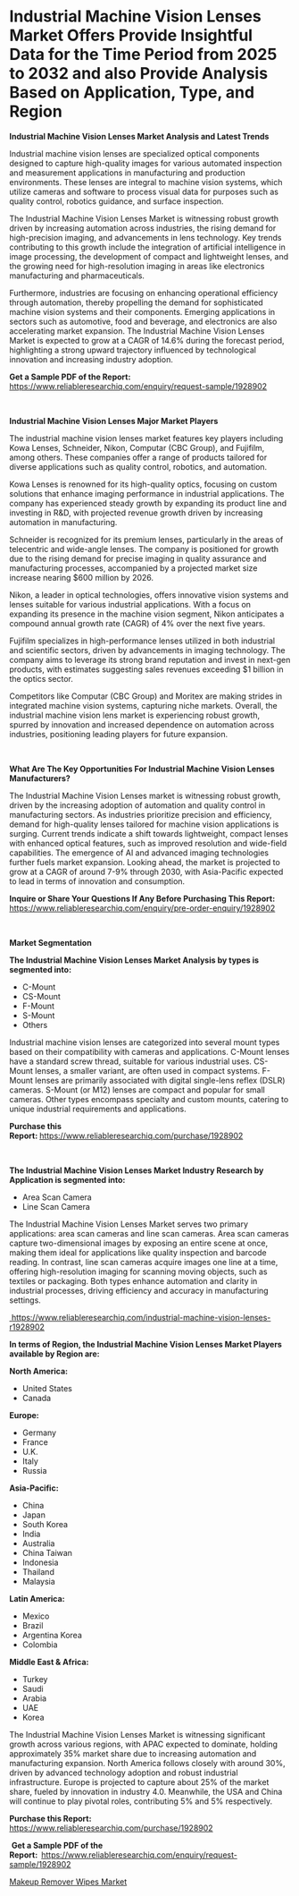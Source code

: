 <p><h1>Industrial Machine Vision Lenses Market Offers Provide Insightful Data for the Time Period from 2025 to 2032 and also Provide Analysis Based on Application, Type, and Region</h1></p><p><strong>Industrial Machine Vision Lenses Market Analysis and Latest Trends</strong></p>
<p><p>Industrial machine vision lenses are specialized optical components designed to capture high-quality images for various automated inspection and measurement applications in manufacturing and production environments. These lenses are integral to machine vision systems, which utilize cameras and software to process visual data for purposes such as quality control, robotics guidance, and surface inspection.</p><p>The Industrial Machine Vision Lenses Market is witnessing robust growth driven by increasing automation across industries, the rising demand for high-precision imaging, and advancements in lens technology. Key trends contributing to this growth include the integration of artificial intelligence in image processing, the development of compact and lightweight lenses, and the growing need for high-resolution imaging in areas like electronics manufacturing and pharmaceuticals.</p><p>Furthermore, industries are focusing on enhancing operational efficiency through automation, thereby propelling the demand for sophisticated machine vision systems and their components. Emerging applications in sectors such as automotive, food and beverage, and electronics are also accelerating market expansion. The Industrial Machine Vision Lenses Market is expected to grow at a CAGR of 14.6% during the forecast period, highlighting a strong upward trajectory influenced by technological innovation and increasing industry adoption.</p></p>
<p><strong>Get a Sample PDF of the Report:&nbsp;</strong> <a href="https://www.reliableresearchiq.com/enquiry/request-sample/1928902?utm_campaign=3106&utm_medium=2&utm_source=Github&utm_content=ia&utm_term=29032025&utm_id=industrial-machine-vision-lenses">https://www.reliableresearchiq.com/enquiry/request-sample/1928902</a></p>
<p>&nbsp;</p>
<p><strong>Industrial Machine Vision Lenses Major Market Players</strong></p>
<p><p>The industrial machine vision lenses market features key players including Kowa Lenses, Schneider, Nikon, Computar (CBC Group), and Fujifilm, among others. These companies offer a range of products tailored for diverse applications such as quality control, robotics, and automation.</p><p>Kowa Lenses is renowned for its high-quality optics, focusing on custom solutions that enhance imaging performance in industrial applications. The company has experienced steady growth by expanding its product line and investing in R&D, with projected revenue growth driven by increasing automation in manufacturing.</p><p>Schneider is recognized for its premium lenses, particularly in the areas of telecentric and wide-angle lenses. The company is positioned for growth due to the rising demand for precise imaging in quality assurance and manufacturing processes, accompanied by a projected market size increase nearing $600 million by 2026.</p><p>Nikon, a leader in optical technologies, offers innovative vision systems and lenses suitable for various industrial applications. With a focus on expanding its presence in the machine vision segment, Nikon anticipates a compound annual growth rate (CAGR) of 4% over the next five years.</p><p>Fujifilm specializes in high-performance lenses utilized in both industrial and scientific sectors, driven by advancements in imaging technology. The company aims to leverage its strong brand reputation and invest in next-gen products, with estimates suggesting sales revenues exceeding $1 billion in the optics sector.</p><p>Competitors like Computar (CBC Group) and Moritex are making strides in integrated machine vision systems, capturing niche markets. Overall, the industrial machine vision lens market is experiencing robust growth, spurred by innovation and increased dependence on automation across industries, positioning leading players for future expansion.</p></p>
<p>&nbsp;</p>
<p><strong>What Are The Key Opportunities For Industrial Machine Vision Lenses Manufacturers?</strong></p>
<p><p>The Industrial Machine Vision Lenses market is witnessing robust growth, driven by the increasing adoption of automation and quality control in manufacturing sectors. As industries prioritize precision and efficiency, demand for high-quality lenses tailored for machine vision applications is surging. Current trends indicate a shift towards lightweight, compact lenses with enhanced optical features, such as improved resolution and wide-field capabilities. The emergence of AI and advanced imaging technologies further fuels market expansion. Looking ahead, the market is projected to grow at a CAGR of around 7-9% through 2030, with Asia-Pacific expected to lead in terms of innovation and consumption.</p></p>
<p><strong>Inquire or Share Your Questions If Any Before Purchasing This Report:</strong> <a href="https://www.reliableresearchiq.com/enquiry/pre-order-enquiry/1928902?utm_campaign=3106&utm_medium=2&utm_source=Github&utm_content=ia&utm_term=29032025&utm_id=industrial-machine-vision-lenses">https://www.reliableresearchiq.com/enquiry/pre-order-enquiry/1928902</a></p>
<p>&nbsp;</p>
<p><strong>Market Segmentation</strong></p>
<p><strong>The Industrial Machine Vision Lenses Market Analysis by types is segmented into:</strong></p>
<p><ul><li>C-Mount</li><li>CS-Mount</li><li>F-Mount</li><li>S-Mount</li><li>Others</li></ul></p>
<p><p>Industrial machine vision lenses are categorized into several mount types based on their compatibility with cameras and applications. C-Mount lenses have a standard screw thread, suitable for various industrial uses. CS-Mount lenses, a smaller variant, are often used in compact systems. F-Mount lenses are primarily associated with digital single-lens reflex (DSLR) cameras. S-Mount (or M12) lenses are compact and popular for small cameras. Other types encompass specialty and custom mounts, catering to unique industrial requirements and applications.</p></p>
<p><strong>Purchase this Report:&nbsp;</strong><a href="https://www.reliableresearchiq.com/purchase/1928902?utm_campaign=3106&utm_medium=2&utm_source=Github&utm_content=ia&utm_term=29032025&utm_id=industrial-machine-vision-lenses">https://www.reliableresearchiq.com/purchase/1928902</a></p>
<p>&nbsp;</p>
<p><strong>The Industrial Machine Vision Lenses Market Industry Research by Application is segmented into:</strong></p>
<p><ul><li>Area Scan Camera</li><li>Line Scan Camera</li></ul></p>
<p><p>The Industrial Machine Vision Lenses Market serves two primary applications: area scan cameras and line scan cameras. Area scan cameras capture two-dimensional images by exposing an entire scene at once, making them ideal for applications like quality inspection and barcode reading. In contrast, line scan cameras acquire images one line at a time, offering high-resolution imaging for scanning moving objects, such as textiles or packaging. Both types enhance automation and clarity in industrial processes, driving efficiency and accuracy in manufacturing settings.</p></p>
<p><a href="https://www.reliableresearchiq.com/industrial-machine-vision-lenses-r1928902?utm_campaign=3106&utm_medium=2&utm_source=Github&utm_content=ia&utm_term=29032025&utm_id=industrial-machine-vision-lenses">&nbsp;https://www.reliableresearchiq.com/industrial-machine-vision-lenses-r1928902</a></p>
<p><strong>In terms of Region, the Industrial Machine Vision Lenses Market Players available by Region are:</strong></p>
<p>
    <p> <strong> North America: </strong>
        <ul>
            <li>United States</li>
            <li>Canada</li>
        </ul>
        </p> 
    <p> <strong> Europe: </strong>
        <ul>
            <li>Germany</li>
            <li>France</li>
            <li>U.K.</li>
            <li>Italy</li>
            <li>Russia</li>
        </ul>
        </p> 
    <p> <strong> Asia-Pacific: </strong>
        <ul>
            <li>China</li>
            <li>Japan</li>
            <li>South Korea</li>
            <li>India</li>
            <li>Australia</li>
            <li>China Taiwan</li>
            <li>Indonesia</li>
            <li>Thailand</li>
            <li>Malaysia</li>
        </ul>
        </p> 
    <p> <strong> Latin America: </strong>
        <ul>
            <li>Mexico</li>
            <li>Brazil</li>
            <li>Argentina Korea</li>
            <li>Colombia</li>
        </ul>
        </p> 
    <p> <strong> Middle East & Africa: </strong>
        <ul>
            <li>Turkey</li>
            <li>Saudi</li>
            <li>Arabia</li>
            <li>UAE</li>
            <li>Korea</li>
        </ul>
    </p>
    </p>
<p><p>The Industrial Machine Vision Lenses Market is witnessing significant growth across various regions, with APAC expected to dominate, holding approximately 35% market share due to increasing automation and manufacturing expansion. North America follows closely with around 30%, driven by advanced technology adoption and robust industrial infrastructure. Europe is projected to capture about 25% of the market share, fueled by innovation in industry 4.0. Meanwhile, the USA and China will continue to play pivotal roles, contributing 5% and 5% respectively.</p></p>
<p><strong>Purchase this Report: </strong><a href="https://www.reliableresearchiq.com/purchase/1928902?utm_campaign=3106&utm_medium=2&utm_source=Github&utm_content=ia&utm_term=29032025&utm_id=industrial-machine-vision-lenses">https://www.reliableresearchiq.com/purchase/1928902</a></p>
<p>&nbsp;<strong>Get a Sample PDF of the Report:&nbsp;&nbsp;</strong><a href="https://www.reliableresearchiq.com/enquiry/request-sample/1928902?utm_campaign=3106&utm_medium=2&utm_source=Github&utm_content=ia&utm_term=29032025&utm_id=industrial-machine-vision-lenses">https://www.reliableresearchiq.com/enquiry/request-sample/1928902</a></p>
<p><strong></strong></p>
<p><p><a href="https://github.com/zurubting/Market-Research-Report-List-1/blob/main/makeup-remover-wipes-market.md?utm_campaign=3106&utm_medium=2&utm_source=Github&utm_content=ia&utm_term=29032025&utm_id=industrial-machine-vision-lenses">Makeup Remover Wipes Market</a></p></p>